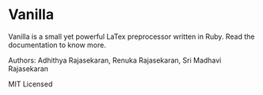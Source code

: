 Vanilla
=======

Vanilla is a small yet powerful LaTex preprocessor written in Ruby. Read the documentation to know more.

Authors: Adhithya Rajasekaran, Renuka Rajasekaran, Sri Madhavi Rajasekaran

MIT Licensed


